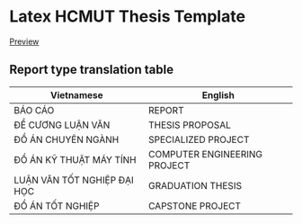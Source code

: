 # Latex HCMUT Thesis Template

[Preview](./thesis.pdf)

## Report type translation table

| Vietnamese                  | English                      |
| --------------------------- | ---------------------------- |
| BÁO CÁO                     | REPORT                       |
| ĐỀ CƯƠNG LUẬN VĂN           | THESIS PROPOSAL              |
| ĐỒ ÁN CHUYÊN NGÀNH          | SPECIALIZED PROJECT          |
| ĐỒ ÁN KỸ THUẬT MÁY TÍNH     | COMPUTER ENGINEERING PROJECT |
| LUẬN VĂN TỐT NGHIỆP ĐẠI HỌC | GRADUATION THESIS            |
| ĐỒ ÁN TỐT NGHIỆP            | CAPSTONE PROJECT             |
